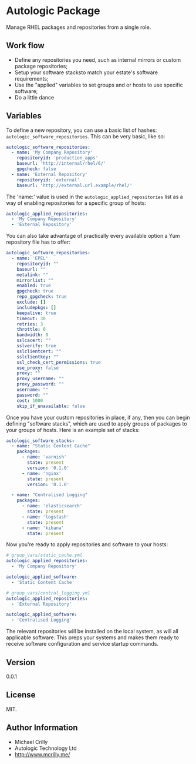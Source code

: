 # Autologic Package

Manage RHEL packages and repositories from a single role.

## Work flow

- Define any repositories you need, such as internal mirrors or custom package repositories;
- Setup your software stacksto match your estate's software requirements;
- Use the "applied" variables to set groups and or hosts to use specific software;
- Do a little dance

## Variables

To define a new repository, you can use a basic list of hashes: ```autologic_software_repositories```. This can be very basic, like so:

```yaml
autologic_software_repositories:
  - name: 'My Company Repository'
    repositoryid: 'production_apps'
    baseurl: 'http://internal/rhel/6/'
    gpgcheck: false
  - name: 'External Repository'
    repositoryid: 'external'
    baseurl: 'http://external.url.example/rhel/'
```

The 'name:' value is used in the ```autologic_applied_repositories``` list as a way of enabling repositories for a specific group of hosts:

```yaml
autologic_applied_repositories:
  - 'My Company Repository'
  - 'External Repository'
```

You can also take advantage of practically every available option a Yum repository file has to offer:

```yaml
autologic_software_repositories:
  - name: 'EPEL'
    repositoryid: ""
    baseurl: ""
    metalink: ""
    mirrorlist: ""
    enabled: true
    gpgcheck: true
    repo_gpgcheck: true
    exclude: []
    includepkgs: []
    keepalive: true
    timeout: 30
    retries: 3
    throttle: 0
    bandwidth: 0
    sslcacert: ""
    sslverify: true
    sslclientcert: ""
    sslclientkey: ""
    ssl_check_cert_permissions: true
    use_proxy: false
    proxy: ""
    proxy_username: ""
    proxy_password: ""
    username: ""
    password: ""
    cost: 1000
    skip_if_unavailable: false
```

Once you have your custom repositories in place, if any, then you can begin defining "software stacks", which are used to apply groups of packages to your groups of hosts. Here is an example set of stacks:

```yaml
autologic_software_stacks:
  - name: "Static Content Cache"
    packages:
      - name: 'varnish'
        state: present
        version: '0.1.0'
      - name: 'nginx'
        state: present
        version: '0.1.0'

  - name: "Centralised Logging"
    packages:
      - name: 'elasticsearch'
        state: present
      - name: 'logstash'
        state: present
      - name: 'kibana'
        state: present
```

Now you're ready to apply repositories and software to your hosts:

```yaml
# group_vars/static_cache.yml
autologic_applied_repositories:
  - 'My Company Repository'

autologic_applied_software:
  - 'Static Content Cache'
```

```yaml
# group_vars/central_logging.yml
autologic_applied_repositories:
  - 'External Repository'

autologic_applied_software:
  - 'Centralised Logging'
```

The relevant repositories will be installed on the local system, as will all applicable software. This preps your systems and makes them ready to receive software configuration and service startup commands.

## Version

0.0.1

## License

MIT.

## Author Information

- Michael Crilly
- Autologic Technology Ltd
- http://www.mcrilly.me/
